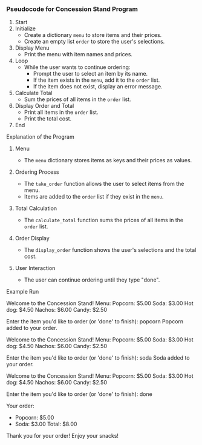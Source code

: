 ### Pseudocode for Concession Stand Program

1. Start
2. Initialize
   - Create a dictionary `menu` to store items and their prices.
   - Create an empty list `order` to store the user's selections.
3. Display Menu
   - Print the menu with item names and prices.
4. Loop
   - While the user wants to continue ordering:
     - Prompt the user to select an item by its name.
     - If the item exists in the `menu`, add it to the `order` list.
     - If the item does not exist, display an error message.
5. Calculate Total
   - Sum the prices of all items in the `order` list.
6. Display Order and Total
   - Print all items in the `order` list.
   - Print the total cost.
7. End



Explanation of the Program

1. Menu
   - The `menu` dictionary stores items as keys and their prices as values.

2. Ordering Process
   - The `take_order` function allows the user to select items from the menu.
   - Items are added to the `order` list if they exist in the `menu`.

3. Total Calculation
   - The `calculate_total` function sums the prices of all items in the `order` list.

4. Order Display
   - The `display_order` function shows the user's selections and the total cost.

5. User Interaction
   - The user can continue ordering until they type "done".



 Example Run

Welcome to the Concession Stand!
Menu:
Popcorn: $5.00
Soda: $3.00
Hot dog: $4.50
Nachos: $6.00
Candy: $2.50

Enter the item you'd like to order (or 'done' to finish): popcorn
Popcorn added to your order.

Welcome to the Concession Stand!
Menu:
Popcorn: $5.00
Soda: $3.00
Hot dog: $4.50
Nachos: $6.00
Candy: $2.50

Enter the item you'd like to order (or 'done' to finish): soda
Soda added to your order.

Welcome to the Concession Stand!
Menu:
Popcorn: $5.00
Soda: $3.00
Hot dog: $4.50
Nachos: $6.00
Candy: $2.50

Enter the item you'd like to order (or 'done' to finish): done

Your order:
- Popcorn: $5.00
- Soda: $3.00
Total: $8.00

Thank you for your order! Enjoy your snacks!
